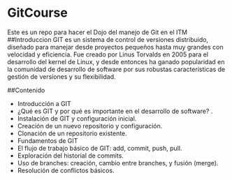 # GitCourse
Este es un repo para hacer el Dojo del manejo de Git en el ITM
##Introduccion
GIT es un sistema de control de versiones distribuido, diseñado para manejar desde proyectos pequeños hasta muy grandes con velocidad y eficiencia. Fue creado por Linus Torvalds en 2005 para el desarrollo del kernel de Linux, y desde entonces ha ganado popularidad en la comunidad de desarrollo de software por sus robustas características de gestión de versiones y su flexibilidad.

##Contenido
- Introducción a GIT
- ¿Qué es GIT y por qué es importante en el desarrollo de software? .
- Instalación de GIT y configuración inicial.
- Creación de un nuevo repositorio y configuración.
- Clonación de un repositorio existente.
- Fundamentos de GIT
- El flujo de trabajo básico de GIT: add, commit, push, pull.
- Exploración del historial de commits.
- Uso de branches: creación, cambio entre branches, y fusión (merge).
- Resolución de conflictos básicos.
